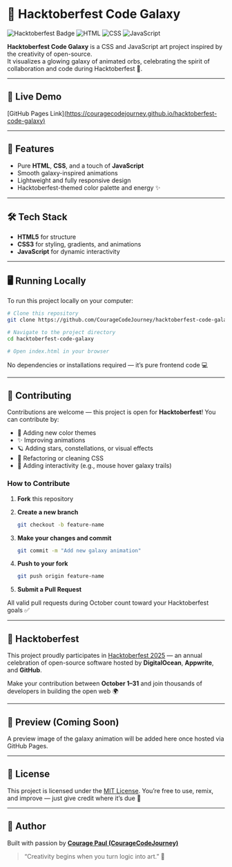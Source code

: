 # 🌌 Hacktoberfest Code Galaxy

![Hacktoberfest Badge](https://img.shields.io/badge/Hacktoberfest-2025-blueviolet?style=flat-square&logo=github)
![HTML](https://img.shields.io/badge/HTML-5-orange?style=flat-square&logo=html5)
![CSS](https://img.shields.io/badge/CSS-3-blue?style=flat-square&logo=css3)
![JavaScript](https://img.shields.io/badge/JavaScript-ES6-yellow?style=flat-square&logo=javascript)

**Hacktoberfest Code Galaxy** is a CSS and JavaScript art project inspired by the creativity of open-source.  
It visualizes a glowing galaxy of animated orbs, celebrating the spirit of collaboration and code during Hacktoberfest 🌠.

---

## 🚀 Live Demo
[GitHub Pages Link][(https://couragecodejourney.github.io/hacktoberfest-code-galaxy)](https://couragecodejourney.github.io/hacktoberfest-code-galaxy/)

---

## 🧩 Features
- Pure **HTML**, **CSS**, and a touch of **JavaScript**
- Smooth galaxy-inspired animations
- Lightweight and fully responsive design
- Hacktoberfest-themed color palette and energy ✨

---

## 🛠️ Tech Stack
- **HTML5** for structure  
- **CSS3** for styling, gradients, and animations  
- **JavaScript** for dynamic interactivity  

---

## 🖥️ Running Locally

To run this project locally on your computer:

```bash
# Clone this repository
git clone https://github.com/CourageCodeJourney/hacktoberfest-code-galaxy.git

# Navigate to the project directory
cd hacktoberfest-code-galaxy

# Open index.html in your browser
````

No dependencies or installations required — it’s pure frontend code 💻

---

## 🎯 Contributing

Contributions are welcome — this project is open for **Hacktoberfest**!
You can contribute by:

* 🌈 Adding new color themes
* ✨ Improving animations
* 🪐 Adding stars, constellations, or visual effects
* 🧠 Refactoring or cleaning CSS
* 🧩 Adding interactivity (e.g., mouse hover galaxy trails)

### How to Contribute

1. **Fork** this repository
2. **Create a new branch**

   ```bash
   git checkout -b feature-name
   ```
3. **Make your changes and commit**

   ```bash
   git commit -m "Add new galaxy animation"
   ```
4. **Push to your fork**

   ```bash
   git push origin feature-name
   ```
5. **Submit a Pull Request**

All valid pull requests during October count toward your Hacktoberfest goals ✅

---

## 🪩 Hacktoberfest

This project proudly participates in [Hacktoberfest 2025](https://hacktoberfest.com/) —
an annual celebration of open-source software hosted by **DigitalOcean**, **Appwrite**, and **GitHub**.

Make your contribution between **October 1–31** and join thousands of developers in building the open web 🌍

---

## 📸 Preview (Coming Soon)

A preview image of the galaxy animation will be added here once hosted via GitHub Pages.

---

## 📄 License

This project is licensed under the [MIT License](LICENSE).
You’re free to use, remix, and improve — just give credit where it’s due 🌟

---

## 💫 Author

Built with passion by **[Courage Paul (CourageCodeJourney)](https://github.com/CourageCodeJourney)**

> “Creativity begins when you turn logic into art.” 🌌


